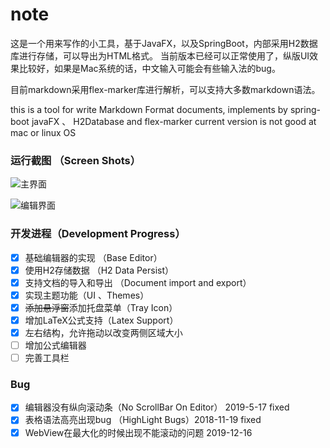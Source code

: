 # note

这是一个用来写作的小工具，基于JavaFX，以及SpringBoot，内部采用H2数据库进行存储，可以导出为HTML格式。
当前版本已经可以正常使用了，纵版UI效果比较好，如果是Mac系统的话，中文输入可能会有些输入法的bug。

目前markdown采用flex-marker库进行解析，可以支持大多数markdown语法。

this is a tool for write Markdown Format documents, implements by spring-boot javaFX 、 H2Database and flex-marker
current version is not good at mac or linux OS

### 运行截图 （Screen Shots）

![主界面](https://github.com/SW-Fantastic/note/blob/master/pages/src/assets/screenShot0.png)

![编辑界面](https://github.com/SW-Fantastic/note/blob/master/pages/src/assets/screenShot2.png)

### 开发进程（Development Progress）

* [x] 基础编辑器的实现 （Base Editor）
* [x] 使用H2存储数据 （H2 Data Persist）
* [x] 支持文档的导入和导出 （Document import and export）
* [x] 实现主题功能（UI 、Themes）
* [x] ~~添加悬浮窗~~添加托盘菜单（Tray Icon）
* [x] 增加LaTeX公式支持（Latex Support）
* [x] 左右结构，允许拖动以改变两侧区域大小
* [ ] 增加公式编辑器
* [ ] 完善工具栏

### Bug

* [x] 编辑器没有纵向滚动条（No ScrollBar On Editor） 2019-5-17 fixed
* [x] 表格语法高亮出现bug （HighLight Bugs）2018-11-19 fixed
* [x] WebView在最大化的时候出现不能滚动的问题 2019-12-16